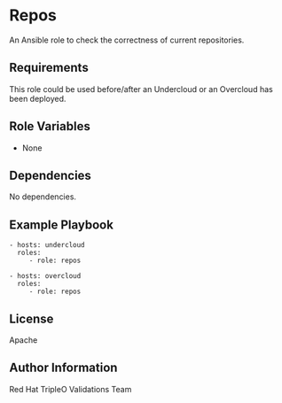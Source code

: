 Repos
==============

An Ansible role to check the correctness of current repositories.

Requirements
------------

This role could be used before/after an Undercloud or an Overcloud has been
deployed.

Role Variables
--------------

- None

Dependencies
------------

No dependencies.

Example Playbook
----------------

    - hosts: undercloud
      roles:
         - role: repos

    - hosts: overcloud
      roles:
         - role: repos

License
-------

Apache

Author Information
------------------

Red Hat TripleO Validations Team
